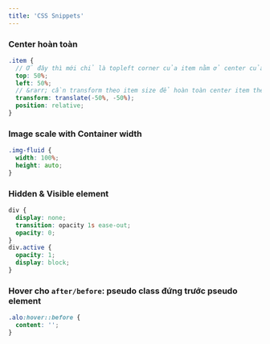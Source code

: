 ```yaml
---
title: 'CSS Snippets'
---
```


### Center hoàn toàn

```scss
.item {
  // Ở đây thì mới chỉ là topleft corner của item nằm ở center của container
  top: 50%;
  left: 50%;
  // &rarr; cần transform theo item size để hoàn toàn center item theo container
  transform: translate(-50%, -50%);
  position: relative;
}
```

### Image scale with Container width

```css
.img-fluid {
  width: 100%;
  height: auto;
}
```

### Hidden & Visible element

```scss
div {
  display: none;
  transition: opacity 1s ease-out;
  opacity: 0;
}
div.active {
  opacity: 1;
  display: block;
}
```

### Hover cho `after/before`: pseudo class đứng trước pseudo element

```scss
.alo:hover::before {
  content: '';
}
```
